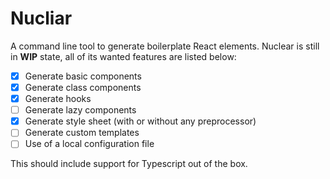 # Nucliar
A command line tool to generate boilerplate React elements.
Nuclear is still in **WIP** state, all of its wanted features are listed below:

 - [x] Generate basic components
 - [x] Generate class components 
 - [x] Generate hooks
 - [ ] Generate lazy components
 - [x] Generate style sheet (with or without any preprocessor)
 - [ ] Generate custom templates
 - [ ] Use of a local configuration file

This should include support for Typescript out of the box.